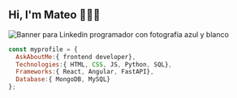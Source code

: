 ## Hi, I'm Mateo 👋👨‍💻
![Banner para Linkedin programador con fotografia azul y blanco](https://github.com/zvMateo/zvMateo/assets/139931645/affb3a0f-c8ca-45f0-b9d8-63bb4d321118)
``` js
const myprofile = {
  AskAboutMe:{ frontend developer},
  Technologies:{ HTML, CSS, JS, Python, SQL},
  Frameworks:{ React, Angular, FastAPI},
  Database:{ MongoDB, MySQL}
};
